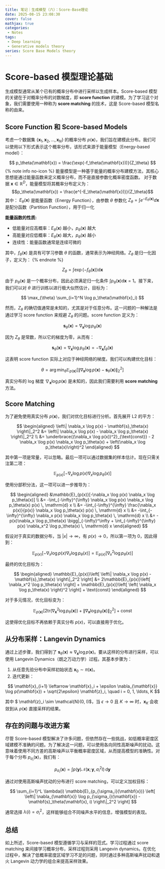 ```yaml
---
title: 笔记｜生成模型（六）：Score-Base理论
date: 2025-08-15 23:08:30
cover: false
mathjax: true
categories:
 - Notes
tags:
 - Deep learning
 - Generative models theory
series: Score Base Models theory
---
```


# Score-based 模型理论基础

生成模型通常从某个已有的概率分布中进行采样以生成样本。Score-based 模型的关键在于对概率分布的对数梯度，即 **score function** 的建模。为了学习这个对象，我们需要使用一种称为 **score matching** 的技术，这是 Score-based 模型名称的由来。

## Score Function 和 Score-based Models

考虑一个数据集 $\{\mathbf{x}_1, \mathbf{x}_2, \ldots, \mathbf{x}_N\}$ 的概率分布 $p(\mathbf{x})$，我们旨在建模此分布。我们可以使用以下形式表示这个概率分布，该形式来源于能量模型（Energy-based model）：

$$
p_\theta(\mathbf{x}) = \frac{\exp(-f_\theta(\mathbf{x}))}{Z_\theta}
$$
{% note info no-icon %}
能量模型是一种基于能量的概率分布建模方法，其核心思想是通过能量函数来定义概率分布，而不是直接参数化概率密度函数。
对于数据 $\mathbf{x} \in \mathbb{R}^D$，能量模型将其概率分布定义为：
$$p_\theta(\mathbf{x}) = \frac{e^{-E_\theta(\mathbf{x})}}{Z_\theta}$$
其中：
$E_\theta(\mathbf{x})$ 是能量函数（Energy Function），由参数 $\theta$ 参数化
$Z_\theta = \int e^{-E_\theta(\mathbf{x})} d\mathbf{x}$ 是配分函数（Partition Function），用于归一化

**能量函数的性质:**
 - 低能量对应高概率：$E_\theta(\mathbf{x})$ 越小，$p_\theta(\mathbf{x})$ 越大
 - 高能量对应低概率：$E_\theta(\mathbf{x})$ 越大，$p_\theta(\mathbf{x})$ 越小
 - 连续性：能量函数通常是连续可微的

其中，$f_\theta(\mathbf{x})$ 是具有可学习参数 $\theta$ 的函数，通常表示为神经网络。$Z_\theta$ 是归一化因子，定义为：
{% endnote %}


$$
Z_\theta = \int \exp(-f_\theta(\mathbf{x})) \mathrm{d} \mathbf{x}
$$

由于 $p_\theta(\mathbf{x})$ 是一个概率分布，因此必须满足归一化条件 $\int p_\theta(\mathbf{x}) \mathrm{d} \mathbf{x} = 1$。接下来，我们可以对 $\theta$ 进行训练以进行极大似然估计，目标为：

$$
\max_{\theta} \sum_{i=1}^N \log p_\theta(\mathbf{x}_i)
$$

然而，$Z_\theta$ 的确切值通常是未知的，尤其是对于任意分布。这一问题的一种解法是通过学习 score function 来规避 $Z_\theta$ 的问题。score function 定义为：

$$
\mathbf{s}_\theta(\mathbf{x}) = \nabla_\mathbf{x} \log p_\theta(\mathbf{x})
$$

因为 $Z_\theta$ 是常数，所以它的梯度为零，从而有：

$$
\mathbf{s}_\theta(\mathbf{x}) = \nabla_\mathbf{x} \log p_\theta(\mathbf{x}) = -\nabla_\mathbf{x} f_\theta(\mathbf{x})
$$

这表明 score function 实际上对应于神经网络的梯度。我们可以构建优化目标：

$$
\theta = \arg\min_{\theta} \mathbb{E}_{p(\mathbf{x})}\left[ \left\| \nabla_\mathbf{x} \log p(\mathbf{x}) - \mathbf{s}_\theta(\mathbf{x}) \right\|_2^2 \right]
$$

真实分布的 log 梯度 $\nabla_\mathbf{x} \log p(\mathbf{x})$ 是未知的，因此我们需要利用 **score matching** 方法。

## Score Matching

为了避免使用真实分布 $p(\mathbf{x})$，我们对优化目标进行分析。首先展开 L2 的平方：

$$
\begin{aligned}
\left\| \nabla_x \log p(x) - \mathbf{s}_\theta(x) \right\|_2^2 &= \left\| \nabla_x \log p(x) - \nabla_x \log p_\theta(x) \right\|_2^2 \\
&= \underbrace{(\nabla_x \log p(x))^2}_{\text{const}} - 2 \nabla_x \log p(x) \nabla_x \log p_\theta(x) + \left(\nabla_x \log p_\theta(x)\right)^2
\end{aligned}
$$

其中第一项是常量，可以忽略。最后一项可以通过数据集的样本估计。现在只需关注第二项：

$$
\mathbb{E}_{p(x)}[-\nabla_x \log p(x) \nabla_x \log p_\theta(x)] 
$$

使用分部积分法，这一项可以进一步推导为：

$$
\begin{aligned}
&\mathbb{E}_{p(x)}[-\nabla_x \log p(x) \nabla_x \log p_\theta(x)] \\
&= -\int_{-\infty}^{\infty} \nabla_x \log p(x) \nabla_x \log p_\theta(x) p(x) \, \mathrm{d} x \\
&= -\int_{-\infty}^{\infty} \frac{\nabla_x p(x)}{p(x)} \nabla_x \log p_\theta(x) p(x) \, \mathrm{d} x \\
&= -\int_{-\infty}^{\infty} \nabla_x p(x) \nabla_x \log p_\theta(x) \, \mathrm{d} x \\
&= -p(x)\nabla_x \log p_\theta(x) \bigg|_{-\infty}^\infty + \int_{-\infty}^{\infty} p(x) \nabla_x^2 \log p_\theta(x) \, \mathrm{d} x
\end{aligned}
$$

假设对于真实的数据分布，当 $|x| \rightarrow \infty$，有 $p(x) \rightarrow 0$，所以第一项为 0，因此得到：

$$
\mathbb{E}_{p(x)}[-\nabla_x \log p(x) \nabla_x \log p_\theta(x)] = \mathbb{E}_{p(x)}[\nabla_x^2 \log p_\theta(x)]
$$

最终的优化目标为：

$$
\begin{aligned}
\mathbb{E}_{p(x)}\left[ \left\| \nabla_x \log p(x) - \mathbf{s}_\theta(x) \right\|_2^2 \right] &= 2\mathbb{E}_{p(x)}\left[ \nabla_x^2 \log p_\theta(x) \right] + \mathbb{E}_{p(x)}\left[ \left( \nabla_x \log p_\theta(x) \right)^2 \right] + \text{const}
\end{aligned}
$$

对于多元情况，优化目标变为：

$$
\mathbb{E}_{p(\mathbf{x})} \left[ 2 \mathrm{tr}(\nabla_{\mathbf{x}}^2 \log p_\theta(\mathbf{x})) + \left\| \nabla_{\mathbf{x}} \log p_\theta(\mathbf{x}) \right\|_2^2 \right] + \text{const}
$$

这使得优化目标不再依赖于真实分布 $p(x)$，可以直接用于优化。

## 从分布采样：Langevin Dynamics

通过上述步骤，我们得到了 $\mathbf{s}_\theta(\mathbf{x}) \approx \nabla_\mathbf{x} \log p(\mathbf{x})$。要从这样的分布进行采样，可以使用 Langevin Dynamics（朗之万动力学）过程。其基本步骤为：

1. 从任意先验分布中采样初始状态 $\mathbf{x}_0 \sim \pi(\mathbf{x})$。
2. 迭代更新：

$$
\mathbf{x}_{i+1} \leftarrow \mathbf{x}_i + \epsilon \nabla_{\mathbf{x}} \log p(\mathbf{x}) + \sqrt{2\epsilon} \mathbf{z}_i, \quad i = 0, 1, \ldots, K
$$

其中 $ \mathbf{z}_i \sim \mathcal{N}(0, I)$，当 $\epsilon \rightarrow 0$ 且 $K \rightarrow \infty$ 时，$\mathbf{x}_K$ 会收敛到从 $p(\mathbf{x})$ 直接采样的结果。

## 存在的问题与改进方案

尽管 Score-based 模型解决了许多问题，但依然存在一些挑战，如低概率密度区域建模不准确的问题。为了解决这一问题，可以使用各向同性高斯噪声的扰动。这意味着使用不同方差的高斯噪声以平衡概率密度区域，从而提高模型的准确性。对于每个分布 $p_{\sigma_i}(\mathbf{x})$，我们有：

$$
p_{\sigma_i}(\mathbf{x}) = \int p(\mathbf{y}) \mathcal{N}(\mathbf{x}; \mathbf{y}, \sigma_i^2 I) \, \mathrm{d} \mathbf{y}
$$

通过对使用高斯噪声扰动的分布进行 score matching，可以定义加权目标：

$$
\sum_{i=1}^L \lambda(i) \mathbb{E}_{p_{\sigma_i}(\mathbf{x})} \left[ \left\| \nabla_{\mathbf{x}} \log p_{\sigma_i}(\mathbf{x}) - \mathbf{s}_\theta(\mathbf{x}, i) \right\|_2^2 \right]
$$

通常选择 $\lambda(i) = \sigma_i^2$，这样能够组合不同噪声水平的信息，增强模型的表现。

## 总结

如上所述，Score-based 模型遵循学习与采样的范式。学习过程通过 score matching 来间接学习概率分布，采样过程则采用 Langevin dynamics。在优化过程中，解决了低概率密度区域学习不足的问题，同时通过多种高斯噪声扰动和退火 Langevin 动力学的组合来提高采样效果。

